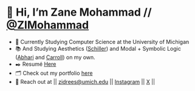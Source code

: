 # 👋 Hi, I’m Zane Mohammad // [@ZIMohammad](https://zimohammad.github.io/ZIMDocs/)
- 🌱 Currently Studying Computer Science at the University of Michigan
- 📚 And Studying Aesthetics ([Schiller](https://openspaceofdemocracy.wordpress.com/wp-content/uploads/2017/03/letters-on-the-aesthetic-education-of-man.pdf)) and Modal + Symbolic Logic ([Abhari](https://archive.org/details/introductiontologic_202002/page/n1/mode/2up) and [Carroll](https://www.gutenberg.org/files/28696/28696-h/28696-h.htm)) on my own.
- ✒️ Resumé [Here](https://zimohammad.github.io/ZIMDocs/Resume.pdf)
- 🗂️ Check out my portfolio [here](https://zimohammad.github.io/ZIMDocs/)
- 📨 Reach out at  || <zidrees@umich.edu> || [Instagram](https://www.instagram.com/zaneimohammad/) || [X](https://x.com/ZIdreesM) ||
